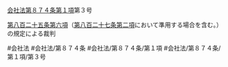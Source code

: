 [会社法第８７４条第１項](会社法＿＿＿＿第８７４条第１項)第３号

[第八百二十五条第六項](会社法＿＿＿＿第８２５条第６項)（[第八百二十七条第二項](会社法＿＿＿＿第８２７条第２項)において準用する場合を含む。）の規定による裁判


#会社法
#会社法/第８７４条
#会社法/第８７４条/第１項
#会社法/第８７４条/第１項/第３号
